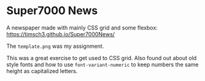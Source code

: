 # Super7000 News

A newspaper made with mainly CSS grid and some flexbox: https://timsch3.github.io/Super7000News/

The `template.png` was my assignment.

This was a great exercise to get used to CSS grid. Also found out about old style fonts and how to use `font-variant-numeric` to keep numbers the same height as capitalized letters.
